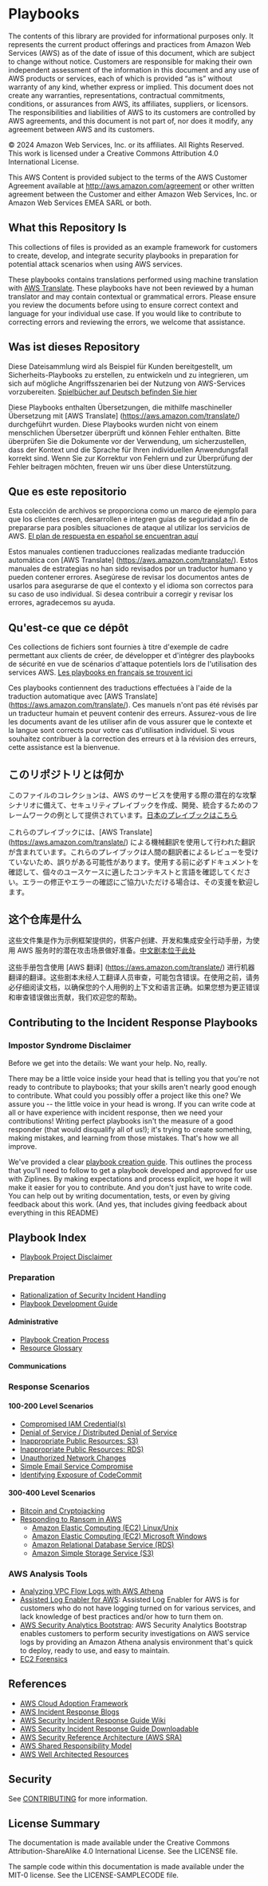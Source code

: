 # Playbooks
The contents of this library are provided for informational purposes only. It represents the current product offerings and practices from Amazon Web Services (AWS) as of the date of issue of this document, which are subject to change without notice. Customers are responsible for making their own independent assessment of the information in this document and any use of AWS products or services, each of which is provided “as is” without warranty of any kind, whether express or implied. This document does not create any warranties, representations, contractual commitments, conditions, or assurances from AWS, its affiliates, suppliers, or licensors. The responsibilities and liabilities of AWS to its customers are controlled by AWS agreements, and this document is not part of, nor does it modify, any agreement between AWS and its customers.

© 2024 Amazon Web Services, Inc. or its affiliates. All Rights Reserved. This work is licensed under a Creative Commons Attribution 4.0 International License.

This AWS Content is provided subject to the terms of the AWS Customer Agreement available at http://aws.amazon.com/agreement or other written agreement between the Customer and either Amazon Web Services, Inc. or Amazon Web Services EMEA SARL or both.

## What this Repository Is
This collections of files is provided as an example framework for customers to create, develop, and integrate security playbooks in preparation for potential attack scenarios when using AWS services. 

These playbooks contains translations performed using machine translation with [AWS Translate](https://aws.amazon.com/translate/). These playbooks have not been reviewed by a human translator and may contain contextual or grammatical errors. Please ensure you review the documents before using to ensure correct context and language for your individual use case. If you would like to contribute to correcting errors and reviewing the errors, we welcome that assistance. 

## Was ist dieses Repository
Diese Dateisammlung wird als Beispiel für Kunden bereitgestellt, um Sicherheits-Playbooks zu erstellen, zu entwickeln und zu integrieren, um sich auf mögliche Angriffsszenarien bei der Nutzung von AWS-Services vorzubereiten. [Spielbücher auf Deutsch befinden Sie hier](./docs/de)

Diese Playbooks enthalten Übersetzungen, die mithilfe maschineller Übersetzung mit [AWS Translate] (https://aws.amazon.com/translate/) durchgeführt wurden. Diese Playbooks wurden nicht von einem menschlichen Übersetzer überprüft und können Fehler enthalten. Bitte überprüfen Sie die Dokumente vor der Verwendung, um sicherzustellen, dass der Kontext und die Sprache für Ihren individuellen Anwendungsfall korrekt sind. Wenn Sie zur Korrektur von Fehlern und zur Überprüfung der Fehler beitragen möchten, freuen wir uns über diese Unterstützung. 

## Que es este repositorio
Esta colección de archivos se proporciona como un marco de ejemplo para que los clientes creen, desarrollen e integren guías de seguridad a fin de prepararse para posibles situaciones de ataque al utilizar los servicios de AWS. [El plan de respuesta en español se encuentran aquí](./docs/es)

Estos manuales contienen traducciones realizadas mediante traducción automática con [AWS Translate] (https://aws.amazon.com/translate/). Estos manuales de estrategias no han sido revisados por un traductor humano y pueden contener errores. Asegúrese de revisar los documentos antes de usarlos para asegurarse de que el contexto y el idioma son correctos para su caso de uso individual. Si desea contribuir a corregir y revisar los errores, agradecemos su ayuda. 

## Qu'est-ce que ce dépôt
Ces collections de fichiers sont fournies à titre d'exemple de cadre permettant aux clients de créer, de développer et d'intégrer des playbooks de sécurité en vue de scénarios d'attaque potentiels lors de l'utilisation des services AWS. [Les playbooks en français se trouvent ici](./docs/fr)

Ces playbooks contiennent des traductions effectuées à l'aide de la traduction automatique avec [AWS Translate] (https://aws.amazon.com/translate/). Ces manuels n'ont pas été révisés par un traducteur humain et peuvent contenir des erreurs. Assurez-vous de lire les documents avant de les utiliser afin de vous assurer que le contexte et la langue sont corrects pour votre cas d'utilisation individuel. Si vous souhaitez contribuer à la correction des erreurs et à la révision des erreurs, cette assistance est la bienvenue. 

## このリポジトリとは何か
このファイルのコレクションは、AWS のサービスを使用する際の潜在的な攻撃シナリオに備えて、セキュリティプレイブックを作成、開発、統合するためのフレームワークの例として提供されています。[日本のプレイブックはこちら](./docs/ja)

これらのプレイブックには、[AWS Translate] (https://aws.amazon.com/translate/) による機械翻訳を使用して行われた翻訳が含まれています。これらのプレイブックは人間の翻訳者によるレビューを受けていないため、誤りがある可能性があります。使用する前に必ずドキュメントを確認して、個々のユースケースに適したコンテキストと言語を確認してください。エラーの修正やエラーの確認にご協力いただける場合は、その支援を歓迎します。 

## 这个仓库是什么
这些文件集是作为示例框架提供的，供客户创建、开发和集成安全行动手册，为使用 AWS 服务时的潜在攻击场景做好准备。[中文剧本位于此处](./docs/zh)

这些手册包含使用 [AWS 翻译] (https://aws.amazon.com/translate/) 进行机器翻译的翻译。这些剧本未经人工翻译人员审查，可能包含错误。在使用之前，请务必仔细阅读文档，以确保您的个人用例的上下文和语言正确。如果您想为更正错误和审查错误做出贡献，我们欢迎您的帮助。 

## Contributing to the Incident Response Playbooks

### Impostor Syndrome Disclaimer
Before we get into the details: We want your help. No, really.

There may be a little voice inside your head that is telling you that you're not ready to contribute to playbooks; that your skills aren't nearly good enough to contribute. What could you possibly offer a project like this one?
We assure you -- the little voice in your head is wrong. If you can write code at all or have experience with incident response, then we need your contributions! Writing perfect playbooks isn't the measure of a good responder (that would disqualify all of us!); it's trying to create something, making mistakes, and learning from those mistakes. That's how we all improve.

We've provided a clear [playbook creation guide](./docs/Playbook_Creation_Process.md). This outlines the process that you'll need to follow to get a playbook developed and approved for use with Ziplines. By making expectations and process explicit, we hope it will make it easier for you to contribute.
And you don't just have to write code. You can help out by writing documentation, tests, or even by giving feedback about this work. (And yes, that includes giving feedback about everything in this README)

## Playbook Index
* [Playbook Project Disclaimer](./Disclaimer.md)

### Preparation
* [Rationalization of Security Incident Handling](./docs/rationalization_of_security_incident_handling.md)
* [Playbook Development Guide](./docs/Playbook_Development_Guide.md)

#### Administrative
* [Playbook Creation Process](./docs/Playbook_Creation_Process.md)
* [Resource Glossary](./docs/Resource_Glossary.md)

#### Communications 

### Response Scenarios
#### 100-200 Level Scenarios
* [Compromised IAM Credential(s)](./docs/Compromised_IAM_Credentials.md)
* [Denial of Service / Distributed Denial of Service](./docs/Denial_of_Service.md)
* [Inappropriate Public Resources: S3)](./docs/S3_Public_Access.md)
* [Inappropriate Public Resources: RDS)](./docs/RDS_Public_Access.md)
* [Unauthorized Network Changes](./docs/Unauthorized_Network_Changes.md)
* [Simple Email Service Compromise](./docs/Responding_to_SES_Events.md)
* [Identifying Exposure of CodeCommit](./docs/Code_Exposure.md)

#### 300-400 Level Scenarios
* [Bitcoin and Cryptojacking](./docs/Cryptojacking.md)
* [Responding to Ransom in AWS](./docs/Responding_to_Ransom_in_AWS.md)
    * [Amazon Elastic Computing (EC2) Linux/Unix](./docs/Ransom_Response_EC2_Linux.md)
    * [Amazon Elastic Computing (EC2) Microsoft Windows](./docs/Ransom_Response_EC2_Windows.md)
    * [Amazon Relational Database Service (RDS)](./docs/Ransom_Response_RDS.md)
    * [Amazon Simple Storage Service (S3)](./docs/Ransom_Response_S3.md)

### AWS Analysis Tools
* [Analyzing VPC Flow Logs with AWS Athena](./docs/Analyzing_VPC_Flow_Logs.md)
* [Assisted Log Enabler for AWS](https://github.com/awslabs/assisted-log-enabler-for-aws): Assisted Log Enabler for AWS is for customers who do not have logging turned on for various services, and lack knowledge of best practices and/or how to turn them on.
* [AWS Security Analytics Bootstrap](https://github.com/awslabs/aws-security-analytics-bootstrap): AWS Security Analytics Bootstrap enables customers to perform security investigations on AWS service logs by providing an Amazon Athena analysis environment that's quick to deploy, ready to use, and easy to maintain.
* [EC2 Forensics](./docs/EC2_Forensics.md)

## References
* [AWS Cloud Adoption Framework](https://aws.amazon.com/professional-services/CAF/)
* [AWS Incident Response Blogs](https://aws.amazon.com/blogs/security/tag/incident-response/)
* [AWS Security Incident Response Guide Wiki](https://docs.aws.amazon.com/whitepapers/latest/aws-security-incident-response-guide/welcome.html)
* [AWS Security Incident Response Guide Downloadable](https://docs.aws.amazon.com/whitepapers/latest/aws-security-incident-response-guide/aws-security-incident-response-guide.pdf)
* [AWS Security Reference Architecture (AWS SRA)](https://docs.aws.amazon.com/prescriptive-guidance/latest/security-reference-architecture/welcome.html)
* [AWS Shared Responsibility Model](https://aws.amazon.com/compliance/shared-responsibility-model/)
* [AWS Well Architected Resources](https://aws.amazon.com/architecture/well-architected/)


## Security

See [CONTRIBUTING](CONTRIBUTING.md#security-issue-notifications) for more information.

## License Summary

The documentation is made available under the Creative Commons Attribution-ShareAlike 4.0 International License. See the LICENSE file.

The sample code within this documentation is made available under the MIT-0 license. See the LICENSE-SAMPLECODE file.
